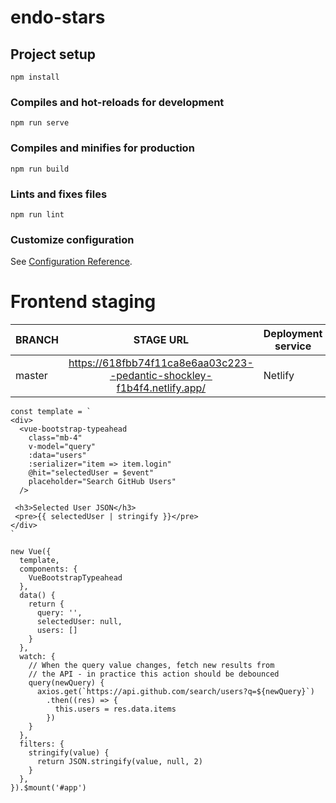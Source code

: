# endo-stars

## Project setup

```
npm install
```

### Compiles and hot-reloads for development

```
npm run serve
```

### Compiles and minifies for production

```
npm run build
```

### Lints and fixes files

```
npm run lint
```

### Customize configuration

See [Configuration Reference](https://cli.vuejs.org/config/).

# Frontend staging

| BRANCH |                                STAGE URL                                | Deployment service |
| ------ | :---------------------------------------------------------------------: | ------------------ |
| master | https://618fbb74f11ca8e6aa03c223--pedantic-shockley-f1b4f4.netlify.app/ | Netlify            |

```
const template = `
<div>
  <vue-bootstrap-typeahead
    class="mb-4"
    v-model="query"
    :data="users"
    :serializer="item => item.login"
    @hit="selectedUser = $event"
    placeholder="Search GitHub Users"
  />

 <h3>Selected User JSON</h3>
 <pre>{{ selectedUser | stringify }}</pre>
</div>
`

new Vue({
  template,
  components: {
    VueBootstrapTypeahead
  },
  data() {
    return {
      query: '',
      selectedUser: null,
      users: []
    }
  },
  watch: {
    // When the query value changes, fetch new results from
    // the API - in practice this action should be debounced
    query(newQuery) {
      axios.get(`https://api.github.com/search/users?q=${newQuery}`)
        .then((res) => {
          this.users = res.data.items
        })
    }
  },
  filters: {
    stringify(value) {
      return JSON.stringify(value, null, 2)
    }
  },
}).$mount('#app')
```
